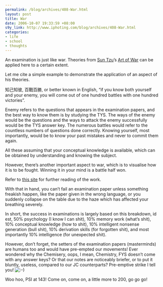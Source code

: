 ```yaml
--- 
permalink: /blog/archives/408-War.html
layout: post
title: War
date: 2006-10-07 19:33:59 +08:00
s9y_link: http://www.iphoting.com/blog/archives/408-War.html
categories: 
- life
- school
- thoughts
---
```

<p class="whiteline"><p>An examination is just like war. Theories from <a onclick="_gaq.push(['_trackPageview', '/extlink/en.wikipedia.org/wiki/Sun_Tzu']);"  href="http://en.wikipedia.org/wiki/Sun_Tzu">Sun Tzu</a>&#8217;s <a onclick="_gaq.push(['_trackPageview', '/extlink/en.wikipedia.org/wiki/The_Art_of_War']);"  href="http://en.wikipedia.org/wiki/The_Art_of_War">Art of War</a> can be applied here to a certain extent.</p>
</p><p class="whiteline"><p>Let me cite a simple example to demonstrate the application of an aspect of his theories.</p>
</p><p class="whiteline"><p>知己知彼, 百戰百勝, or better known in English, &#8220;if you know both yourself and your enemy, you will come out of one hundred battles with one hundred victories&#8221;.</p>
</p><p class="whiteline"><p>Enemy refers to the questions that appears in the examination papers, and the best way to know them is by studying the TYS. The ways of the enemy would be the questions and the ways to attack the enemy successfully would be the TYS answer key. The numerous battles would refer to the countless numbers of questions done correctly. Knowing yourself, most importantly, would be to know your past mistakes and never to commit them again.</p>
</p><p class="whiteline"><p>All these assuming that your conceptual knowledge is available, which can be obtained by understanding and knowing the subject.</p>
</p><p class="whiteline"><p>However, there&#8217;s another important aspect to war, which is to visualise how it is to be fought. Winning it in your mind is a battle half won.</p>
</p><p class="whiteline"><p>Refer to <a onclick="_gaq.push(['_trackPageview', '/extlink/www.chinapage.com/sunzi-e.html']);"  href="http://www.chinapage.com/sunzi-e.html">this site</a> for further reading of the work.</p>
</p><p class="whiteline"><p>With that in hand, you can&#8217;t fail an examination paper unless something freakish happen, like the paper given in the wrong language, or you suddenly collapse on the table due to the haze which has affected your breathing severely.</p>
</p><p class="whiteline"><p>In short, the success in examinations is largely based on this breakdown, id est, 50% psychology (I know I can shit), 10% memory work (what&#8217;s shit), 10% conceptual knowledge (how to shit), 10% intelligent nonsense generation (bull shit), 10% derivation skills (for forgotten shit), and most importantly 10% intelligence (for unexpected shit).</p>
</p><p class="whiteline"><p>However, don&#8217;t forget, the setters of the examination papers (masterminds) are humans too and would have pre-empted our movements! Ever wondered why the Chemisery, oops, I mean, Chemistry, FYS doesn&#8217;t come with any answer keys? Or that our notes are noticeably briefer, or to put it bluntly, useless, compared to our JC counterparts? Pre-emptive strike I tell you! <img src="http://static-s3.iphoting.com/blog/templates/default/img/emoticons/smile.png" alt=":-)" style="display: inline; vertical-align: bottom;" class="emoticon" /></p>
</p><p class="break"><p>Woo hoo, PSI at 143! Come on, come on, a little more to 200, go go go!</p></p>
